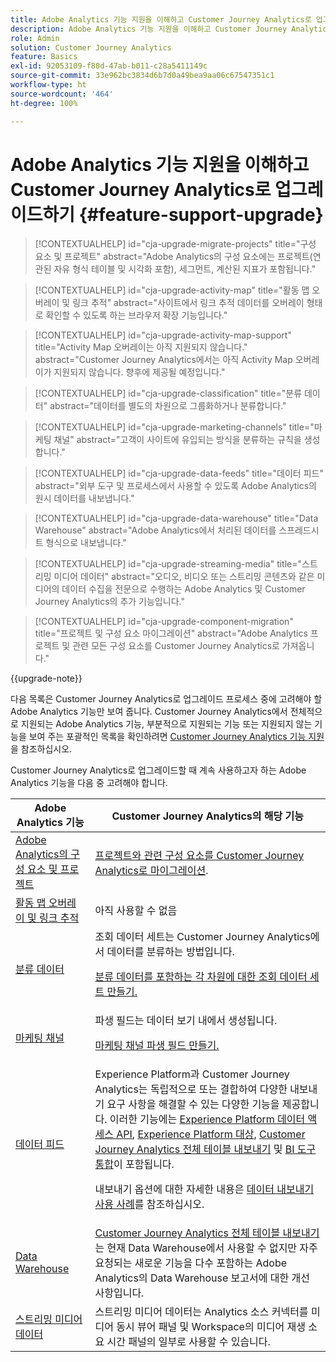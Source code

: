 ```yaml
---
title: Adobe Analytics 기능 지원을 이해하고 Customer Journey Analytics로 업그레이드하기
description: Adobe Analytics 기능 지원을 이해하고 Customer Journey Analytics로 업그레이드하는 방법에 대해 알아보기
role: Admin
solution: Customer Journey Analytics
feature: Basics
exl-id: 92053109-f80d-47ab-b011-c28a5411149c
source-git-commit: 33e962bc3834d6b7d0a49bea9aa06c67547351c1
workflow-type: ht
source-wordcount: '464'
ht-degree: 100%

---
```


# Adobe Analytics 기능 지원을 이해하고 Customer Journey Analytics로 업그레이드하기 {#feature-support-upgrade}

<!-- markdownlint-disable MD034 -->

>[!CONTEXTUALHELP]
>id="cja-upgrade-migrate-projects"
>title="구성 요소 및 프로젝트"
>abstract="Adobe Analytics의 구성 요소에는 프로젝트(연관된 자유 형식 테이블 및 시각화 포함), 세그먼트, 계산된 지표가 포함됩니다."

<!-- markdownlint-enable MD034 -->

<!-- markdownlint-disable MD034 -->

>[!CONTEXTUALHELP]
>id="cja-upgrade-activity-map"
>title="활동 맵 오버레이 및 링크 추적"
>abstract="사이트에서 링크 추적 데이터를 오버레이 형태로 확인할 수 있도록 하는 브라우저 확장 기능입니다."

<!-- markdownlint-enable MD034 -->

<!-- markdownlint-disable MD034 -->

>[!CONTEXTUALHELP]
>id="cja-upgrade-activity-map-support"
>title="Activity Map 오버레이는 아직 지원되지 않습니다."
>abstract="Customer Journey Analytics에서는 아직 Activity Map 오버레이가 지원되지 않습니다. 향후에 제공될 예정입니다."

<!-- markdownlint-enable MD034 -->

<!-- markdownlint-disable MD034 -->

>[!CONTEXTUALHELP]
>id="cja-upgrade-classification"
>title="분류 데이터"
>abstract="데이터를 별도의 차원으로 그룹화하거나 분류합니다."

<!-- markdownlint-enable MD034 -->

<!-- markdownlint-disable MD034 -->

>[!CONTEXTUALHELP]
>id="cja-upgrade-marketing-channels"
>title="마케팅 채널"
>abstract="고객이 사이트에 유입되는 방식을 분류하는 규칙을 생성합니다."

<!-- markdownlint-enable MD034 -->

<!-- markdownlint-disable MD034 -->

>[!CONTEXTUALHELP]
>id="cja-upgrade-data-feeds"
>title="데이터 피드"
>abstract="외부 도구 및 프로세스에서 사용할 수 있도록 Adobe Analytics의 원시 데이터를 내보냅니다."

<!-- markdownlint-enable MD034 -->

<!-- markdownlint-disable MD034 -->

>[!CONTEXTUALHELP]
>id="cja-upgrade-data-warehouse"
>title="Data Warehouse"
>abstract="Adobe Analytics에서 처리된 데이터를 스프레드시트 형식으로 내보냅니다."

<!-- markdownlint-enable MD034 -->

<!-- markdownlint-disable MD034 -->

>[!CONTEXTUALHELP]
>id="cja-upgrade-streaming-media"
>title="스트리밍 미디어 데이터"
>abstract="오디오, 비디오 또는 스트리밍 콘텐츠와 같은 미디어의 데이터 수집을 전문으로 수행하는 Adobe Analytics 및 Customer Journey Analytics의 추가 기능입니다."

<!-- markdownlint-enable MD034 -->

<!-- markdownlint-disable MD034 -->

>[!CONTEXTUALHELP]
>id="cja-upgrade-component-migration"
>title="프로젝트 및 구성 요소 마이그레이션"
>abstract="Adobe Analytics 프로젝트 및 관련 모든 구성 요소를 Customer Journey Analytics로 가져옵니다."

<!-- markdownlint-enable MD034 -->

{{upgrade-note}}

다음 목록은 Customer Journey Analytics로 업그레이드 프로세스 중에 고려해야 할 Adobe Analytics 기능만 보여 줍니다. Customer Journey Analytics에서 전체적으로 지원되는 Adobe Analytics 기능, 부분적으로 지원되는 기능 또는 지원되지 않는 기능을 보여 주는 포괄적인 목록을 확인하려면 [Customer Journey Analytics 기능 지원](/help/getting-started/aa-vs-cja/cja-aa.md)을 참조하십시오.

Customer Journey Analytics로 업그레이드할 때 계속 사용하고자 하는 Adobe Analytics 기능을 다음 중 고려해야 합니다.

| Adobe Analytics 기능 | Customer Journey Analytics의 해당 기능 |
|---------|----------|
| [Adobe Analytics의 구성 요소 및 프로젝트](https://experienceleague.adobe.com/ko/docs/analytics/analyze/analysis-workspace/build-workspace-project/freeform-overview) | [프로젝트와 관련 구성 요소를 Customer Journey Analytics로 마이그레이션](https://experienceleague.adobe.com/ko/docs/analytics/admin/admin-tools/component-migration/prepare-component-migration). |
| [활동 맵 오버레이 및 링크 추적](https://experienceleague.adobe.com/ko/docs/analytics/analyze/activity-map/overview) | 아직 사용할 수 없음 |
| [분류 데이터](https://experienceleague.adobe.com/ko/docs/analytics/components/classifications/c-classifications) | 조회 데이터 세트는 Customer Journey Analytics에서 데이터를 분류하는 방법입니다.<p>[분류 데이터를 포함하는 각 차원에 대한 조회 데이터 세트 만들기.](/help/getting-started/cja-upgrade/cja-upgrade-dataset-lookup.md)</p> |
| [마케팅 채널](https://experienceleague.adobe.com/ko/docs/analytics/components/marketing-channels/c-getting-started-mchannel) | 파생 필드는 데이터 보기 내에서 생성됩니다. <p>[마케팅 채널 파생 필드 만들기.](/help/getting-started/cja-upgrade/cja-upgrade-marketing-channel.md)</p> |
| [데이터 피드](https://experienceleague.adobe.com/ko/docs/analytics/export/analytics-data-feed/data-feed-overview) | Experience Platform과 Customer Journey Analytics는 독립적으로 또는 결합하여 다양한 내보내기 요구 사항을 해결할 수 있는 다양한 기능을 제공합니다. 이러한 기능에는 [Experience Platform 데이터 액세스 API](https://experienceleague.adobe.com/docs/experience-platform/data-access/api.html?lang=ko), [Experience Platform 대상](https://experienceleague.adobe.com/docs/experience-platform/destinations/ui/activate/export-datasets.html?lang=ko), [Customer Journey Analytics 전체 테이블 내보내기](/help/analysis-workspace/export/export-cloud.md) 및 [BI 도구 통합](/help/data-views/bi-extension.md)이 포함됩니다.<p>내보내기 옵션에 대한 자세한 내용은 [데이터 내보내기 사용 사례](/help/use-cases/data-export/overview.md)를 참조하십시오.</p> |
| [Data Warehouse](https://experienceleague.adobe.com/ko/docs/analytics/export/data-warehouse/data-warehouse) | [Customer Journey Analytics 전체 테이블 내보내기](/help/analysis-workspace/export/export-cloud.md)는 현재 Data Warehouse에서 사용할 수 없지만 자주 요청되는 새로운 기능을 다수 포함하는 Adobe Analytics의 Data Warehouse 보고서에 대한 개선 사항입니다. |
| [스트리밍 미디어 데이터](https://experienceleague.adobe.com/ko/docs/media-analytics/using/media-overview) | 스트리밍 미디어 데이터는 Analytics 소스 커넥터를 미디어 동시 뷰어 패널 및 Workspace의 미디어 재생 소요 시간 패널의 일부로 사용할 수 있습니다. |
